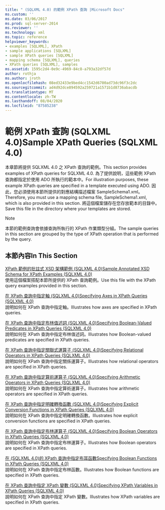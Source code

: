 ```yaml
---
title: " (SQLXML 4.0) 的範例 XPath 查詢 |Microsoft Docs"
ms.custom: ''
ms.date: 03/06/2017
ms.prod: sql-server-2014
ms.reviewer: ''
ms.technology: xml
ms.topic: reference
helpviewer_keywords:
- examples [SQLXML], XPath
- sample applications [SQLXML]
- sample XPath queries [SQLXML]
- mapping schema [SQLXML], queries
- XPath queries [SQLXML], samples
ms.assetid: 1595c2d4-0e9c-4969-84c8-a793a32df57d
author: rothja
ms.author: jroth
ms.openlocfilehash: 08ed32433e9bed4cc1542d6700ad73dc96f3c2dc
ms.sourcegitcommit: ad4d92dce894592a259721a1571b1d8736abacdb
ms.translationtype: MT
ms.contentlocale: zh-TW
ms.lasthandoff: 08/04/2020
ms.locfileid: "87585238"
---
```

# <a name="sample-xpath-queries-sqlxml-40"></a><span data-ttu-id="75dd3-102">範例 XPath 查詢 (SQLXML 4.0)</span><span class="sxs-lookup"><span data-stu-id="75dd3-102">Sample XPath Queries (SQLXML 4.0)</span></span>
  <span data-ttu-id="75dd3-103">本章節將提供 SQLXML 4.0 之 XPath 查詢的範例。</span><span class="sxs-lookup"><span data-stu-id="75dd3-103">This section provides examples of XPath queries for SQLXML 4.0.</span></span> <span data-ttu-id="75dd3-104">為了提供說明，這些範例 XPath 查詢都指定於使用 ADO 所執行的範本中。</span><span class="sxs-lookup"><span data-stu-id="75dd3-104">For illustration purposes, these example XPath queries are specified in a template executed using ADO.</span></span> <span data-ttu-id="75dd3-105">因此，您必須使用本節所提供的對應結構描述檔案 SampleSchema1.xml。</span><span class="sxs-lookup"><span data-stu-id="75dd3-105">Therefore, you must use a mapping schema file, SampleSchema1.xml, which is also provided in this section.</span></span> <span data-ttu-id="75dd3-106">將這個檔案儲存在您存放範本的目錄中。</span><span class="sxs-lookup"><span data-stu-id="75dd3-106">Save this file in the directory where your templates are stored.</span></span>  
  
> [!NOTE]  
>  <span data-ttu-id="75dd3-107">本節的範例查詢會依據查詢所執行的 XPath 作業類型分組。</span><span class="sxs-lookup"><span data-stu-id="75dd3-107">The sample queries in this section are grouped by the type of XPath operation that is performed by the query.</span></span>  
  
## <a name="in-this-section"></a><span data-ttu-id="75dd3-108">本節內容</span><span class="sxs-lookup"><span data-stu-id="75dd3-108">In This Section</span></span>  
 [<span data-ttu-id="75dd3-109">XPath 範例的批註式 XSD 架構範例 &#40;SQLXML 4.0&#41;</span><span class="sxs-lookup"><span data-stu-id="75dd3-109">Sample Annotated XSD Schema for XPath Examples &#40;SQLXML 4.0&#41;</span></span>](sample-annotated-xsd-schema-for-xpath-examples-sqlxml-4-0.md)  
 <span data-ttu-id="75dd3-110">使用這個檔案搭配本節所提供的 XPath 查詢範例。</span><span class="sxs-lookup"><span data-stu-id="75dd3-110">Use this file with the XPath query examples provided in this section.</span></span>  
  
 [<span data-ttu-id="75dd3-111">在 XPath 查詢中指定軸 &#40;SQLXML 4.0&#41;</span><span class="sxs-lookup"><span data-stu-id="75dd3-111">Specifying Axes in XPath Queries &#40;SQLXML 4.0&#41;</span></span>](specifying-axes-in-xpath-queries-sqlxml-4-0.md)  
 <span data-ttu-id="75dd3-112">說明如何在 XPath 查詢中指定軸。</span><span class="sxs-lookup"><span data-stu-id="75dd3-112">Illustrates how axes are specified in XPath queries.</span></span>  
  
 [<span data-ttu-id="75dd3-113">在 XPath 查詢中指定布林值述詞 &#40;SQLXML 4.0&#41;</span><span class="sxs-lookup"><span data-stu-id="75dd3-113">Specifying Boolean-Valued Predicates in XPath Queries &#40;SQLXML 4.0&#41;</span></span>](specifying-boolean-valued-predicates-in-xpath-queries-sqlxml-4-0.md)  
 <span data-ttu-id="75dd3-114">說明如何在 XPath 查詢中指定布林值述詞。</span><span class="sxs-lookup"><span data-stu-id="75dd3-114">Illustrates how Boolean-valued predicates are specified in XPath queries.</span></span>  
  
 [<span data-ttu-id="75dd3-115">在 XPath 查詢中指定關聯式運算子 &#40;SQLXML 4.0&#41;</span><span class="sxs-lookup"><span data-stu-id="75dd3-115">Specifying Relational Operators in XPath Queries &#40;SQLXML 4.0&#41;</span></span>](specifying-relational-operators-in-xpath-queries-sqlxml-4-0.md)  
 <span data-ttu-id="75dd3-116">說明如何在 XPath 查詢中指定關係運算子。</span><span class="sxs-lookup"><span data-stu-id="75dd3-116">Illustrates how relational operators are specified in XPath queries.</span></span>  
  
 [<span data-ttu-id="75dd3-117">在 XPath 查詢中指定算術運算子 &#40;SQLXML 4.0&#41;</span><span class="sxs-lookup"><span data-stu-id="75dd3-117">Specifying Arithmetic Operators in XPath Queries &#40;SQLXML 4.0&#41;</span></span>](specifying-arithmetic-operators-in-xpath-queries-sqlxml-4-0.md)  
 <span data-ttu-id="75dd3-118">說明如何在 XPath 查詢中指定算術運算子。</span><span class="sxs-lookup"><span data-stu-id="75dd3-118">Illustrates how arithmetic operators are specified in XPath queries.</span></span>  
  
 [<span data-ttu-id="75dd3-119">在 XPath 查詢中指定明確轉換函數 &#40;SQLXML 4.0&#41;</span><span class="sxs-lookup"><span data-stu-id="75dd3-119">Specifying Explicit Conversion Functions in XPath Queries &#40;SQLXML 4.0&#41;</span></span>](specifying-explicit-conversion-functions-in-xpath-queries-sqlxml-4-0.md)  
 <span data-ttu-id="75dd3-120">說明如何在 XPath 查詢中指定明確轉換函數。</span><span class="sxs-lookup"><span data-stu-id="75dd3-120">Illustrates how explicit conversion functions are specified in XPath queries.</span></span>  
  
 [<span data-ttu-id="75dd3-121">在 XPath 查詢中指定布林運算子 &#40;SQLXML 4.0&#41;</span><span class="sxs-lookup"><span data-stu-id="75dd3-121">Specifying Boolean Operators in XPath Queries &#40;SQLXML 4.0&#41;</span></span>](specifying-boolean-operators-in-xpath-queries-sqlxml-4-0.md)  
 <span data-ttu-id="75dd3-122">說明如何在 XPath 查詢中指定布林運算子。</span><span class="sxs-lookup"><span data-stu-id="75dd3-122">Illustrates how Boolean operators are specified in XPath queries.</span></span>  
  
 [<span data-ttu-id="75dd3-123">在 &#40;SQLXML 4.0&#41;的 XPath 查詢中指定布耳函數</span><span class="sxs-lookup"><span data-stu-id="75dd3-123">Specifying Boolean Functions in XPath Queries &#40;SQLXML 4.0&#41;</span></span>](specifying-boolean-functions-in-xpath-queries-sqlxml-4-0.md)  
 <span data-ttu-id="75dd3-124">說明如何在 XPath 查詢中指定布林函數。</span><span class="sxs-lookup"><span data-stu-id="75dd3-124">Illustrates how Boolean functions are specified in XPath queries.</span></span>  
  
 [<span data-ttu-id="75dd3-125">在 XPath 查詢中指定 XPath 變數 &#40;SQLXML 4.0&#41;</span><span class="sxs-lookup"><span data-stu-id="75dd3-125">Specifying XPath Variables in XPath Queries &#40;SQLXML 4.0&#41;</span></span>](specifying-xpath-variables-in-xpath-queries-sqlxml-4-0.md)  
 <span data-ttu-id="75dd3-126">說明如何在 XPath 查詢中指定 XPath 變數。</span><span class="sxs-lookup"><span data-stu-id="75dd3-126">Illustrates how XPath variables are specified in XPath queries.</span></span>  
  
  
